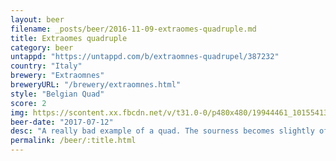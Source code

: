 ```yaml
---
layout: beer
filename: _posts/beer/2016-11-09-extraomes-quadruple.md
title: Extraomes quadruple
category: beer
untappd: "https://untappd.com/b/extraomnes-quadrupel/387232"
country: "Italy"
brewery: "Extraomnes"
breweryURL: "/brewery/extraomnes.html"
style: "Belgian Quad"
score: 2
img: https://scontent.xx.fbcdn.net/v/t31.0-0/p480x480/19944461_10155413282923745_7126969616767797855_o.jpg?_nc_cat=109&_nc_ohc=3M2LW2Ugh8EAQnTNtPncnzKgAvtmBaR4_mK3rO5SpshuTV73RHDQIMOOw&_nc_ht=scontent.xx&oh=6e1258e016b64474c6fc511271c3ff83&oe=5E882896
beer-date: "2017-07-12"
desc: "A really bad example of a quad. The sourness becomes slightly offensive and makes it hard to get through"
permalink: /beer/:title.html
---
```

